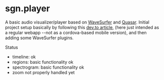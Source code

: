 # sgn.player

A basic audio visualizer/player based on [WaveSurfer](https://wavesurfer-js.org)
and [Quasar](https://quasar.dev).
Initial project setup basically by following this [dev.to article](
https://dev.to/johnnymakestuff/how-to-build-a-soundcloud-like-audio-player-app-with-vuejs-quasar-and-wavesurfer-5bic),
(here just intended as a regular webapp --not as a cordova-based mobile version),
and then adding some WaveSurfer plugins.

Status

- timeline: ok
- regions: basic functionality ok
- spectrogram: basic functionality ok
- zoom not properly handled yet
